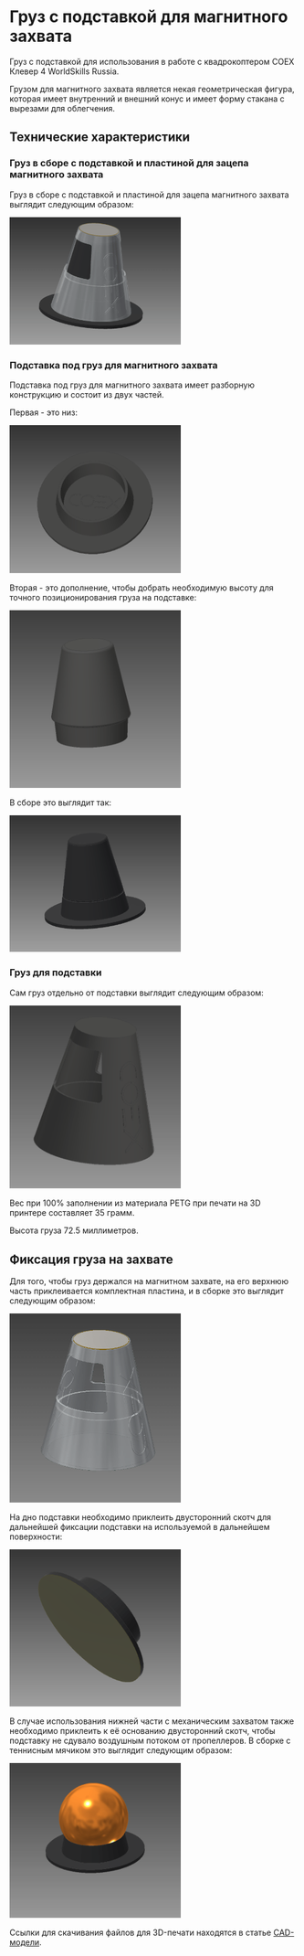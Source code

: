 # Груз с подставкой для магнитного захвата

Груз с подставкой для использования в работе с квадрокоптером COEX Клевер 4 WorldSkills Russia.

Грузом для магнитного захвата является некая геометрическая фигура, которая имеет внутренний и внешний конус и имеет форму стакана с вырезами для облегчения.

## Технические характеристики

### Груз в сборе с подставкой и пластиной для зацепа магнитного захвата

Груз в сборе с подставкой и пластиной для зацепа магнитного захвата выглядит следующим образом:

<img src="../assets/grip_load/assembly.png" width=300 class="zoom center">

### Подставка под груз для магнитного захвата

Подставка под груз для магнитного захвата имеет разборную конструкцию и состоит из двух частей.

Первая - это низ:

<img src="../assets/grip_load/ball_stand.png" width=300 class="zoom center">

Вторая - это дополнение, чтобы добрать необходимую высоту для точного позиционирования груза на подставке:

<img src="../assets/grip_load/addition.png" width=300 class="zoom center">

В сборе это выглядит так:

<img src="../assets/grip_load/cup_stand.png" width=300 class="zoom center">

### Груз для подставки

Сам груз отдельно от подставки выглядит следующим образом:

<img src="../assets/grip_load/cup.png" width=300 class="zoom center">

Вес при 100% заполнении из материала PETG при печати на 3D принтере составляет 35 грамм.

Высота груза 72.5 миллиметров.

## Фиксация груза на захвате

Для того, чтобы груз держался на магнитном захвате, на его верхнюю часть приклеивается комплектная пластина, и в сборке это выглядит следующим образом:

<img src="../assets/grip_load/cup_with_plate.png" width=300 class="zoom center">

На дно подставки необходимо приклеить двусторонний скотч для дальнейшей фиксации подставки на используемой в дальнейшем поверхности:

<img src="../assets/grip_load/stand_tape.png" width=300 class="zoom center">

В случае использования нижней части с механическим захватом также необходимо приклеить к её основанию двусторонний скотч, чтобы подставку не сдувало воздушным потоком от пропеллеров. В сборке с теннисным мячиком это выглядит следующим образом:

<img src="../assets/grip_load/stand_with_ball.png" width=300 class="zoom center">

Ссылки для скачивания файлов для 3D-печати находятся в статье [CAD-модели](models.md).
